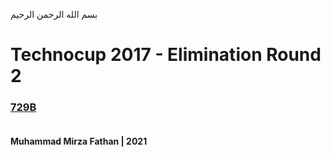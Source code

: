 بسم الله الرحمن الرحيم
<br />
# Technocup 2017 - Elimination Round 2
### [729B](https://codeforces.com/problemset/problem/729/B) <br/><br/>
**Muhammad Mirza Fathan | 2021**
